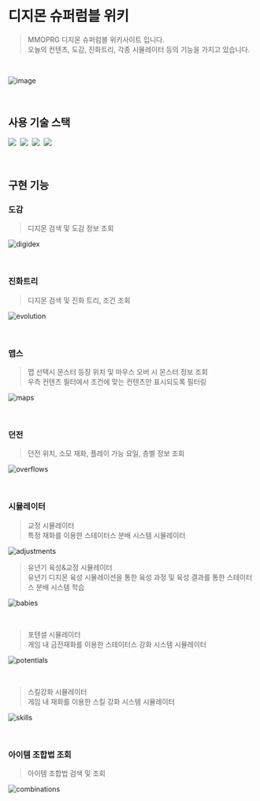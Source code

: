 # 디지몬 슈퍼럼블 위키

> MMOPRG 디지몬 슈퍼럼블 위키사이트 입니다.<br>
> 오늘의 컨텐츠, 도감, 진화트리, 각종 시뮬레이터 등의 기능을 가지고 있습니다.
<br>

![image](https://github.com/Junyeong0218/dsr_wiki/assets/94529254/ffb4af6f-97a4-4a3a-9539-defc241f9046)

<br>

## 사용 기술 스택
<p>
  <img src="https://img.shields.io/badge/HTML-e34f26?style=flat-square&logo=HTML5&logoColor=white">&nbsp;
  <img src="https://img.shields.io/badge/Javascript-f7df1e?style=flat-square&logo=Javascript&logoColor=black">&nbsp;
  <img src="https://img.shields.io/badge/CSS-1572b6?style=flat-square&logo=css3&logoColor=white">&nbsp;
  <img src="https://img.shields.io/badge/React-1f305f?style=flat-square&logo=React&logoColor=white">&nbsp;
</p>

<br>

## 구현 기능
### 도감
> 디지몬 검색 및 도감 정보 조회

![digidex](https://github.com/Junyeong0218/dsr_wiki/assets/94529254/7aa34e9c-2727-451b-9628-e769880e3e86)

<br>

### 진화트리
> 디지몬 검색 및 진화 트리, 조건 조회

![evolution](https://github.com/Junyeong0218/dsr_wiki/assets/94529254/90198b2c-6f53-4dfa-b920-258edaf54adf)

<br>

### 맵스
> 맵 선택시 몬스터 등장 위치 및 마우스 오버 시 몬스터 정보 조회<br>
> 우측 컨텐츠 필터에서 조건에 맞는 컨텐츠만 표시되도록 필터링

![maps](https://github.com/Junyeong0218/dsr_wiki/assets/94529254/c1779f03-1227-4946-b71e-92acdd7a5a48)

<br>

### 던전
> 던전 위치, 소모 재화, 플레이 가능 요일, 층별 정보 조회

![overflows](https://github.com/Junyeong0218/dsr_wiki/assets/94529254/70d8fc61-f098-4d6b-8dac-4b7466a08874)

<br>

### 시뮬레이터
> 교정 시뮬레이터<br>
> 특정 재화를 이용한 스테이터스 분배 시스템 시뮬레이터

![adjustments](https://github.com/Junyeong0218/dsr_wiki/assets/94529254/5bb823fa-7d86-42b0-b46a-e8b9dd9d0cfa)

> 유년기 육성&교정 시뮬레이터<br>
> 유년기 디지몬 육성 시뮬레이션을 통한 육성 과정 및 육성 결과를 통한 스테이터스 분배 시스템 학습

![babies](https://github.com/Junyeong0218/dsr_wiki/assets/94529254/43708bee-7024-47de-b836-974a5e54aed3)

<br>

> 포텐셜 시뮬레이터<br>
> 게임 내 금전재화를 이용한 스테이터스 강화 시스템 시뮬레이터

![potentials](https://github.com/Junyeong0218/dsr_wiki/assets/94529254/3719515c-250c-42f3-926b-c3b53c2ccf84)

<br>

> 스킬강화 시뮬레이터<br>
> 게임 내 재화를 이용한 스킬 강화 시스템 시뮬레이터

![skills](https://github.com/Junyeong0218/dsr_wiki/assets/94529254/6c0ff284-1640-4dd2-8fce-24e139514075)

<br>

### 아이템 조합법 조회
> 아이템 조합법 검색 및 조회

![combinations](https://github.com/Junyeong0218/dsr_wiki/assets/94529254/2e897dd1-5e68-402d-a332-5e8e5bc3a314)
